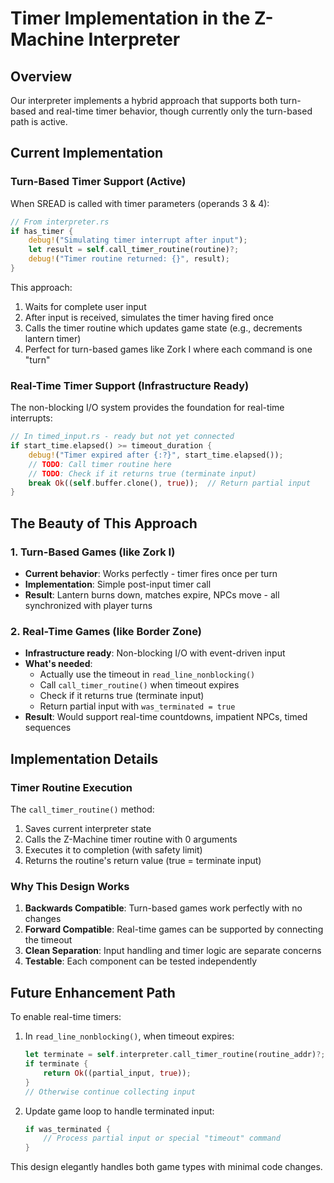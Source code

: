 # Timer Implementation in the Z-Machine Interpreter

## Overview

Our interpreter implements a hybrid approach that supports both turn-based and real-time timer behavior, though currently only the turn-based path is active.

## Current Implementation

### Turn-Based Timer Support (Active)

When SREAD is called with timer parameters (operands 3 & 4):

```rust
// From interpreter.rs
if has_timer {
    debug!("Simulating timer interrupt after input");
    let result = self.call_timer_routine(routine)?;
    debug!("Timer routine returned: {}", result);
}
```

This approach:
1. Waits for complete user input
2. After input is received, simulates the timer having fired once
3. Calls the timer routine which updates game state (e.g., decrements lantern timer)
4. Perfect for turn-based games like Zork I where each command is one "turn"

### Real-Time Timer Support (Infrastructure Ready)

The non-blocking I/O system provides the foundation for real-time interrupts:

```rust
// In timed_input.rs - ready but not yet connected
if start_time.elapsed() >= timeout_duration {
    debug!("Timer expired after {:?}", start_time.elapsed());
    // TODO: Call timer routine here
    // TODO: Check if it returns true (terminate input)
    break Ok((self.buffer.clone(), true));  // Return partial input
}
```

## The Beauty of This Approach

### 1. Turn-Based Games (like Zork I)
- **Current behavior**: Works perfectly - timer fires once per turn
- **Implementation**: Simple post-input timer call
- **Result**: Lantern burns down, matches expire, NPCs move - all synchronized with player turns

### 2. Real-Time Games (like Border Zone)
- **Infrastructure ready**: Non-blocking I/O with event-driven input
- **What's needed**:
  - Actually use the timeout in `read_line_nonblocking()`
  - Call `call_timer_routine()` when timeout expires
  - Check if it returns true (terminate input)
  - Return partial input with `was_terminated = true`
- **Result**: Would support real-time countdowns, impatient NPCs, timed sequences

## Implementation Details

### Timer Routine Execution

The `call_timer_routine()` method:
1. Saves current interpreter state
2. Calls the Z-Machine timer routine with 0 arguments
3. Executes it to completion (with safety limit)
4. Returns the routine's return value (true = terminate input)

### Why This Design Works

1. **Backwards Compatible**: Turn-based games work perfectly with no changes
2. **Forward Compatible**: Real-time games can be supported by connecting the timeout
3. **Clean Separation**: Input handling and timer logic are separate concerns
4. **Testable**: Each component can be tested independently

## Future Enhancement Path

To enable real-time timers:

1. In `read_line_nonblocking()`, when timeout expires:
   ```rust
   let terminate = self.interpreter.call_timer_routine(routine_addr)?;
   if terminate {
       return Ok((partial_input, true));
   }
   // Otherwise continue collecting input
   ```

2. Update game loop to handle terminated input:
   ```rust
   if was_terminated {
       // Process partial input or special "timeout" command
   }
   ```

This design elegantly handles both game types with minimal code changes.